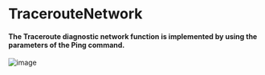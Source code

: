 # TracerouteNetwork
#### The Traceroute diagnostic network function is implemented by using the parameters of the Ping command.
![image](http://upload-images.jianshu.io/upload_images/3794407-ddb2916b7a96a73a.png?imageMogr2/auto-orient/strip%7CimageView2/2/w/1240)
